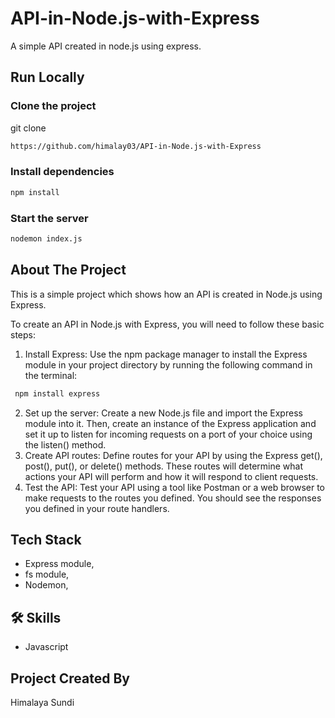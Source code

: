 # API-in-Node.js-with-Express

A simple API created in node.js using express.

## Run Locally

### Clone the project

  git clone
```bash
https://github.com/himalay03/API-in-Node.js-with-Express
```
  
### Install dependencies

 ```bash
 npm install
 ```
  
### Start the server

 ```bash
 nodemon index.js
 ```
  
## About The Project

This is a simple project which shows how an API is created in Node.js using Express.

To create an API in Node.js with Express, you will need to follow these basic steps:
1. Install Express: Use the npm package manager to install the Express module in your project directory by running the following command in the terminal:
```bash
 npm install express
```
2. Set up the server: Create a new Node.js file and import the Express module into it. Then, create an instance of the Express application and set it up to listen for incoming requests on a port of your choice using the listen() method.
3. Create API routes: Define routes for your API by using the Express get(), post(), put(), or delete() methods. These routes will determine what actions your API will perform and how it will respond to client requests.
4. Test the API: Test your API using a tool like Postman or a web browser to make requests to the routes you defined. You should see the responses you defined in your route handlers.


## Tech Stack

- Express module,
- fs module,
- Nodemon,


## 🛠 Skills

- Javascript


## Project Created By

Himalaya Sundi
